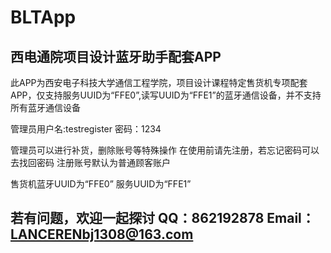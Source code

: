# BLTApp

西电通院项目设计蓝牙助手配套APP
-------------------------------
此APP为西安电子科技大学通信工程学院，项目设计课程特定售货机专项配套APP，仅支持服务UUID为“FFE0”,读写UUID为“FFE1”的蓝牙通信设备，并不支持所有蓝牙通信设备

管理员用户名:testregister 密码：1234

管理员可以进行补货，删除账号等特殊操作
在使用前请先注册，若忘记密码可以去找回密码
注册账号默认为普通顾客账户

售货机蓝牙UUID为“FFE0”
服务UUID为“FFE1”


若有问题，欢迎一起探讨 QQ：862192878   Email：LANCERENbj1308@163.com
-------------------------------

